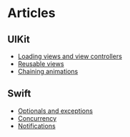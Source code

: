 # Articles

## UIKit

 * [Loading views and view controllers][1]
 * [Reusable views][2]
 * [Chaining animations][3]

[1]: ./Loading%20views%20and%20view%20controllers.md
[2]: ./Reusable%20views.md
[3]: ./Chaining%20animations.md

## Swift

 * [Optionals and exceptions][100]
 * [Concurrency][101]
 * [Notifications][102]

[100]: ./Optionals%20and%20exceptions.md
[101]: ./Concurrency.md
[102]: ./Notifications.md
